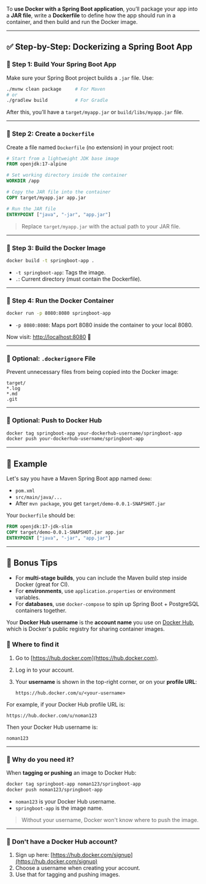 To **use Docker with a Spring Boot application**, you’ll package your app into a **JAR file**, write a **Dockerfile** to define how the app should run in a container, and then build and run the Docker image.

---

## ✅ Step-by-Step: Dockerizing a Spring Boot App

### 🔹 Step 1: Build Your Spring Boot App

Make sure your Spring Boot project builds a `.jar` file. Use:

```bash
./mvnw clean package     # For Maven
# or
./gradlew build          # For Gradle
```

After this, you’ll have a `target/myapp.jar` or `build/libs/myapp.jar` file.

---

### 🔹 Step 2: Create a `Dockerfile`

Create a file named `Dockerfile` (no extension) in your project root:

```Dockerfile
# Start from a lightweight JDK base image
FROM openjdk:17-alpine

# Set working directory inside the container
WORKDIR /app

# Copy the JAR file into the container
COPY target/myapp.jar app.jar

# Run the JAR file
ENTRYPOINT ["java", "-jar", "app.jar"]
```

> Replace `target/myapp.jar` with the actual path to your JAR file.

---

### 🔹 Step 3: Build the Docker Image

```bash
docker build -t springboot-app .
```

- `-t springboot-app`: Tags the image.
- `.`: Current directory (must contain the Dockerfile).

---

### 🔹 Step 4: Run the Docker Container

```bash
docker run -p 8080:8080 springboot-app
```

- `-p 8080:8080`: Maps port 8080 inside the container to your local 8080.

Now visit: [http://localhost:8080](http://localhost:8080) 🎉

---

### 🔹 Optional: `.dockerignore` File

Prevent unnecessary files from being copied into the Docker image:

```plaintext
target/
*.log
*.md
.git
```

---

### 🔹 Optional: Push to Docker Hub

```bash
docker tag springboot-app your-dockerhub-username/springboot-app
docker push your-dockerhub-username/springboot-app
```

---

## 🧪 Example

Let's say you have a Maven Spring Boot app named `demo`:

- `pom.xml`
- `src/main/java/...`
- After `mvn package`, you get `target/demo-0.0.1-SNAPSHOT.jar`

Your `Dockerfile` should be:

```Dockerfile
FROM openjdk:17-jdk-slim
COPY target/demo-0.0.1-SNAPSHOT.jar app.jar
ENTRYPOINT ["java", "-jar", "app.jar"]
```

---

## 🧠 Bonus Tips

- For **multi-stage builds**, you can include the Maven build step inside Docker (great for CI).
- For **environments**, use `application.properties` or environment variables.
- For **databases**, use `docker-compose` to spin up Spring Boot + PostgreSQL containers together.

Your **Docker Hub username** is the **account name** you use on [Docker Hub](https://hub.docker.com/), which is Docker's public registry for sharing container images.

### 🔹 Where to find it

1. Go to [https://hub.docker.com](https://hub.docker.com).
2. Log in to your account.
3. Your **username** is shown in the top-right corner, or on your **profile URL**:

   ```
   https://hub.docker.com/u/<your-username>
   ```

For example, if your Docker Hub profile URL is:

```
https://hub.docker.com/u/noman123
```

Then your Docker Hub username is:

```
noman123
```

---

### 🔹 Why do you need it?

When **tagging or pushing** an image to Docker Hub:

```bash
docker tag springboot-app noman123/springboot-app
docker push noman123/springboot-app
```

- `noman123` is your Docker Hub username.
- `springboot-app` is the image name.

> Without your username, Docker won't know where to push the image.

---

### 🔹 Don't have a Docker Hub account?

1. Sign up here: [https://hub.docker.com/signup](https://hub.docker.com/signup)
2. Choose a username when creating your account.
3. Use that for tagging and pushing images.
